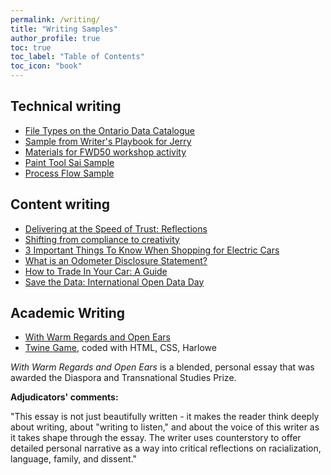 ```yaml
---
permalink: /writing/
title: "Writing Samples"
author_profile: true
toc: true
toc_label: "Table of Contents"
toc_icon: "book"
---
```

## Technical writing
* [File Types on the Ontario Data Catalogue](https://data.ontario.ca/about#training-materials)
* [Sample from Writer's Playbook for Jerry](https://drive.google.com/file/d/1AXB5i9ev13MaogTONPgO7yNGR4_8_Df4/view?usp=sharing)
* [Materials for FWD50 workshop activity](https://github.com/DTS-STN/digital-service-reviews/tree/main/assets/capture-the-approval)
* [Paint Tool Sai Sample](https://janeluwrites.files.wordpress.com/2021/06/f81fec_d596f1871ce142fabd401aef8b8cbb7a.pdf)
* [Process Flow Sample](https://janeluwrites.files.wordpress.com/2021/06/process-flow-for-creatr-2.png)

## Content writing
* [Delivering at the Speed of Trust: Reflections](https://medium.com/good-trouble/delivering-at-the-speed-of-trust-reflections-19eedf83fdc0)
* [Shifting from compliance to creativity](https://medium.com/good-trouble/shifting-from-compliance-to-creativity-9ab7187f13e)
* [3 Important Things To Know When Shopping for Electric Cars](https://getjerry.com/insights/3-important-things-to-know-when-shopping-electric-cars)
* [What is an Odometer Disclosure Statement?](https://getjerry.com/car-insurance/odometer-disclosure-statement)
* [How to Trade In Your Car: A Guide](https://getjerry.com/car-insurance/how-to-trade-in-a-car)
* [Save the Data: International Open Data Day](https://medium.com/ontariodigital/save-the-data-international-open-data-day-9150c19da489)

## Academic Writing
* [With Warm Regards and Open Ears](https://janeluwrites.files.wordpress.com/2021/06/with-warm-regards-and-open-ears-jane-resume.pdf)
* [Twine Game](https://janelu.itch.io/when-we-fall), coded with HTML, CSS, Harlowe

_With Warm Regards and Open Ears_ is a blended, personal essay that was awarded the Diaspora and Transnational Studies Prize.

**Adjudicators' comments:**

"This essay is not just beautifully written - it makes the reader think deeply about writing, about "writing to listen," and about the voice of this writer as it takes shape through the essay. The writer uses counterstory to offer detailed personal narrative as a way into critical reflections on racialization, language, family, and dissent."
